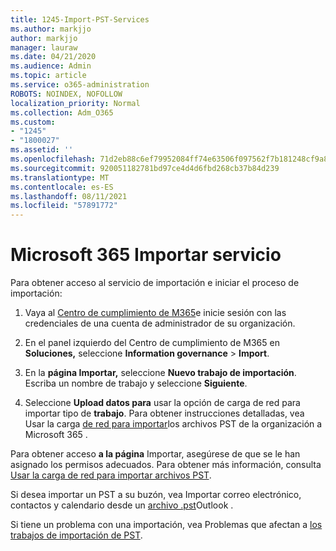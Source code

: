```yaml
---
title: 1245-Import-PST-Services
ms.author: markjjo
author: markjjo
manager: lauraw
ms.date: 04/21/2020
ms.audience: Admin
ms.topic: article
ms.service: o365-administration
ROBOTS: NOINDEX, NOFOLLOW
localization_priority: Normal
ms.collection: Adm_O365
ms.custom:
- "1245"
- "1800027"
ms.assetid: ''
ms.openlocfilehash: 71d2eb88c6ef79952084ff74e63506f097562f7b181248cf9a83ddc56dbffb2a
ms.sourcegitcommit: 920051182781bd97ce4d4d6fbd268cb37b84d239
ms.translationtype: MT
ms.contentlocale: es-ES
ms.lasthandoff: 08/11/2021
ms.locfileid: "57891772"
---
```

# <a name="microsoft-365-import-service"></a>Microsoft 365 Importar servicio

Para obtener acceso al servicio de importación e iniciar el proceso de importación:

1. Vaya al [Centro de cumplimiento de M365](https://compliance.microsoft.com/)e inicie sesión con las credenciales de una cuenta de administrador de su organización.

1. En el panel izquierdo del Centro de cumplimiento de M365 en **Soluciones,** seleccione **Information governance**  >  **Import**.

1. En la **página Importar,** seleccione **Nuevo trabajo de importación**. Escriba un nombre de trabajo y seleccione **Siguiente**.

1. Seleccione **Upload datos para** usar la opción de carga de red para importar tipo de **trabajo**. Para obtener instrucciones detalladas, vea Usar la carga [de red para importar](https://docs.microsoft.com/compliance/use-network-upload-to-import-pst-files)los archivos PST de la organización a Microsoft 365 .

Para obtener acceso **a la página** Importar, asegúrese de que se le han asignado los permisos adecuados. Para obtener más información, consulta [Usar la carga de red para importar archivos PST](https://docs.microsoft.com/microsoft-365/compliance/importing-pst-files-to-office-365#using-network-upload-to-import-pst-files).

Si desea importar un PST a su buzón, vea Importar correo electrónico, contactos y calendario desde un [archivo .pst](https://support.office.com/article/import-email-contacts-and-calendar-from-an-outlook-pst-file-431a8e9a-f99f-4d5f-ae48-ded54b3440ac)Outlook .

Si tiene un problema con una importación, vea Problemas que afectan a [los trabajos de importación de PST](https://docs.microsoft.com/office365/troubleshoot/pst-import-service/issues-with-pst-import-job).

